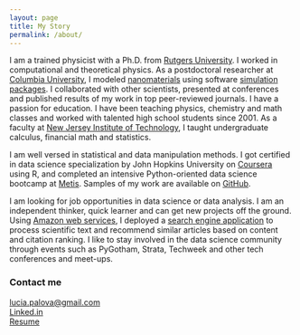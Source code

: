 ```yaml
---
layout: page
title: My Story
permalink: /about/
---
```


I am a trained physicist with a Ph.D. from [Rutgers University](http://www.physics.rutgers.edu/). I worked in computational and theoretical physics. As a postdoctoral researcher at [Columbia University](http://www.columbia.edu/), I modeled [nanomaterials](http://science.sciencemag.org/content/333/6045/999.abstract) using software [simulation](https://www.vasp.at/) [packages](http://www.quantum-espresso.org/). I collaborated with other scientists, presented at conferences and published results of my work in top peer-reviewed journals. I have a passion for education. I have been teaching physics, chemistry and math classes and worked with talented high school students since 2001. As a faculty at [New Jersey Institute of Technology](http://www.njit.edu/), I taught undergraduate calculus, financial math and statistics.

I am well versed in statistical and data manipulation methods. I got certified in data science specialization by John Hopkins University on [Coursera](https://www.coursera.org/account/accomplishments/specialization/certificate/LL4BR8M6KAGX) using R, and completed an intensive Python-oriented data science bootcamp at [Metis](http://www.thisismetis.com/). Samples of my work are available on [GitHub](https://github.com/lpalova).

I am looking for job opportunities in data science or data analysis. I am an independent thinker, quick learner and can get new projects off the ground. Using [Amazon web services](https://aws.amazon.com/), I deployed a 
[search engine application](http://ec2-54-166-179-179.compute-1.amazonaws.com/) to process scientific text and recommend similar articles based on content and citation ranking. I like to stay involved in the data science community through events such as PyGotham, Strata, Techweek and other tech conferences and meet-ups.


### Contact me

[lucia.palova@gmail.com](mailto:email@domain.com)   
[Linked.in](https://www.linkedin.com/in/luciapalova)  
[Resume](/Resume_Lucia_Palova.pdf) 
